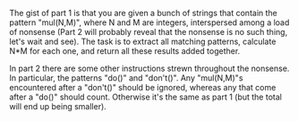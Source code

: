 The gist of part 1 is that you are given a bunch of strings that contain the pattern "mul(N,M)", where N and M are integers, interspersed among a load of nonsense (Part 2 will probably reveal that the nonsense is no such thing, let's wait and see). The task is to extract all matching patterns, calculate N*M for each one, and return all these results added together.

In part 2 there are some other instructions strewn throughout the nonsense. In particular, the patterns "do()" and "don't()". Any "mul(N,M)"s encountered after a "don't()" should be ignored, whereas any that come after a "do()" should count. Otherwise it's the same as part 1 (but the total will end up being smaller).
